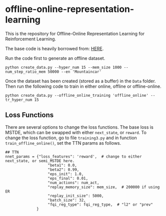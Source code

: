 # offline-online-representation-learning
This is the repository for Offline-Online Representation Learning for Reinforcement Learning.

The base code is heavily borrowed from: <a href="https://github.com/MHashemzadeh/Offline-Online-RL">HERE</a>.

Run the code first to generate an offline dataset.

```
python create_data.py --hyper_num 15 --mem_size 1000 --num_step_ratio_mem 50000 --en 'Mountaincar'
```

Once the dataset has been created (stored as a buffer) in the `Data` folder. Then run the following code to train in either online, offline or offline-online.

```
python create_data.py --offline_online_training 'offline_online' --tr_hyper_num 15 
```

## Loss Functions
There are several options to change the loss functions. The base loss is MSTDE, which can be swapped with either `next_state`, or `reward`. To change the loss function, go to file `training3.py` and in function `train_offline_online()`, set the TTN params as follows.

```
## TTN
nnet_params = {"loss_features": 'reward',  # change to either next_state, or semi_MSTDE here.
                   "beta1": 0.0,
                   "beta2": 0.99,
                   "eps_init": 1.0,
                   "eps_final": 0.01,
                   "num_actions": num_act,
                   "replay_memory_size": mem_size,  # 200000 if using ER
                   "replay_init_size": 5000,
                   "batch_size": 32,
                   "fqi_reg_type": fqi_reg_type,  # "l2" or "prev"
              }
```
